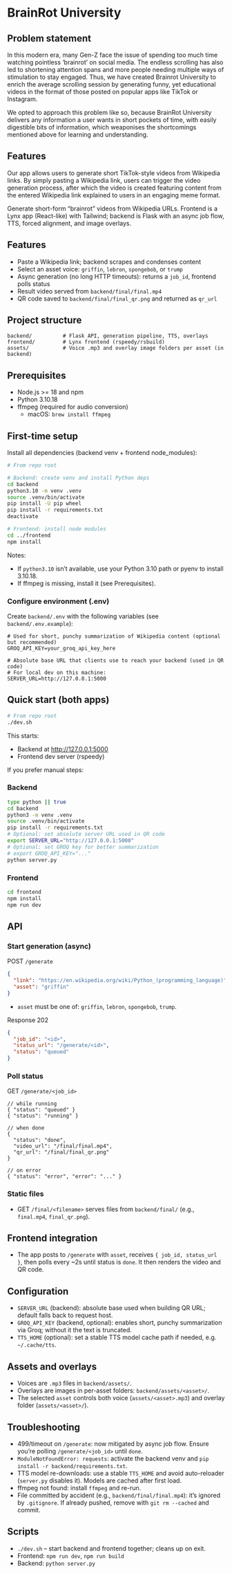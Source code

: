# BrainRot University

## Problem statement 
In this modern era, many Gen-Z face the issue of spending too much time watching pointless ‘brainrot’ on social media. The endless scrolling has also led to shortening attention spans and more people needing multiple ways of stimulation to stay engaged.  Thus, we have created Brainrot University to enrich the average scrolling session by generating funny, yet educational videos in the format of those posted on popular apps like TikTok or Instagram.

We opted to approach this problem like so, because BrainRot University delivers any information a user wants in short pockets of time, with easily digestible bits of information, which weaponises the shortcomings mentioned above for learning and understanding. 

## Features 
Our app allows users to generate short TikTok-style videos from Wikipedia links. By simply pasting a Wikipedia link, users can trigger the video generation process, after which the video is created featuring content from the entered Wikipedia link explained to users in an engaging meme format.


Generate short-form “brainrot” videos from Wikipedia URLs. Frontend is a Lynx app (React-like) with Tailwind; backend is Flask with an async job flow, TTS, forced alignment, and image overlays.

## Features
- Paste a Wikipedia link; backend scrapes and condenses content
- Select an asset voice: `griffin`, `lebron`, `spongebob`, or `trump`
- Async generation (no long HTTP timeouts): returns a `job_id`, frontend polls status
- Result video served from `backend/final/final.mp4`
- QR code saved to `backend/final/final_qr.png` and returned as `qr_url`

## Project structure
```
backend/          # Flask API, generation pipeline, TTS, overlays
frontend/         # Lynx frontend (rspeedy/rsbuild)
assets/           # Voice .mp3 and overlay image folders per asset (in backend)
```

## Prerequisites
- Node.js >= 18 and npm
- Python 3.10.18
- ffmpeg (required for audio conversion)
  - macOS: `brew install ffmpeg`

## First-time setup
Install all dependencies (backend venv + frontend node_modules):

```bash
# From repo root

# Backend: create venv and install Python deps
cd backend
python3.10 -m venv .venv
source .venv/bin/activate
pip install -U pip wheel
pip install -r requirements.txt
deactivate

# Frontend: install node modules
cd ../frontend
npm install
```

Notes:
- If `python3.10` isn’t available, use your Python 3.10 path or pyenv to install 3.10.18.
- If ffmpeg is missing, install it (see Prerequisites).

### Configure environment (.env)
Create `backend/.env` with the following variables (see `backend/.env.example`):

```dotenv
# Used for short, punchy summarization of Wikipedia content (optional but recommended)
GROQ_API_KEY=your_groq_api_key_here

# Absolute base URL that clients use to reach your backend (used in QR code)
# For local dev on this machine:
SERVER_URL=http://127.0.0.1:5000
```

## Quick start (both apps)
```bash
# From repo root
./dev.sh
```
This starts:
- Backend at http://127.0.0.1:5000
- Frontend dev server (rspeedy)

If you prefer manual steps:

### Backend
```bash
type python || true
cd backend
python3 -m venv .venv
source .venv/bin/activate
pip install -r requirements.txt
# Optional: set absolute server URL used in QR code
export SERVER_URL="http://127.0.0.1:5000"
# Optional: set GROQ key for better summarization
# export GROQ_API_KEY="..."
python server.py
```

### Frontend
```bash
cd frontend
npm install
npm run dev
```

## API
### Start generation (async)
POST `/generate`
```json
{
  "link": "https://en.wikipedia.org/wiki/Python_(programming_language)",
  "asset": "griffin"
}
```
- `asset` must be one of: `griffin`, `lebron`, `spongebob`, `trump`.

Response 202
```json
{
  "job_id": "<id>",
  "status_url": "/generate/<id>",
  "status": "queued"
}
```

### Poll status
GET `/generate/<job_id>`
```jsonc
// while running
{ "status": "queued" }
{ "status": "running" }

// when done
{
  "status": "done",
  "video_url": "/final/final.mp4",
  "qr_url": "/final/final_qr.png"
}

// on error
{ "status": "error", "error": "..." }
```

### Static files
- GET `/final/<filename>` serves files from `backend/final/` (e.g., `final.mp4`, `final_qr.png`).

## Frontend integration
- The app posts to `/generate` with `asset`, receives `{ job_id, status_url }`, then polls every ~2s until status is `done`. It then renders the video and QR code.

## Configuration
- `SERVER_URL` (backend): absolute base used when building QR URL; default falls back to request host.
- `GROQ_API_KEY` (backend, optional): enables short, punchy summarization via Groq; without it the text is truncated.
- `TTS_HOME` (optional): set a stable TTS model cache path if needed, e.g. `~/.cache/tts`.

## Assets and overlays
- Voices are `.mp3` files in `backend/assets/`.
- Overlays are images in per-asset folders: `backend/assets/<asset>/`.
- The selected `asset` controls both voice (`assets/<asset>.mp3`) and overlay folder (`assets/<asset>/`).

## Troubleshooting
- 499/timeout on `/generate`: now mitigated by async job flow. Ensure you’re polling `/generate/<job_id>` until `done`.
- `ModuleNotFoundError: requests`: activate the backend venv and `pip install -r backend/requirements.txt`.
- TTS model re-downloads: use a stable `TTS_HOME` and avoid auto-reloader (`server.py` disables it). Models are cached after first load.
- ffmpeg not found: install `ffmpeg` and re-run.
- File committed by accident (e.g., `backend/final/final.mp4`): it’s ignored by `.gitignore`. If already pushed, remove with `git rm --cached` and commit.

## Scripts
- `./dev.sh` – start backend and frontend together; cleans up on exit.
- Frontend: `npm run dev`, `npm run build`
- Backend: `python server.py`

